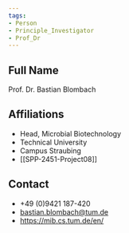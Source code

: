 ```yaml
---
tags: 
- Person
- Principle_Investigator
- Prof_Dr
---
```

## Full Name
Prof. Dr. Bastian Blombach

## Affiliations
- Head, Microbial Biotechnology
- Technical University
- Campus Straubing
- [[SPP-2451-Project08]]
## Contact
- +49 (0)9421 187-420
- bastian.blombach@tum.de
- https://mib.cs.tum.de/en/
